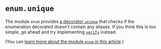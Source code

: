 # `enum.unique`

The module `enum` provides [a decorator `unique`](https://docs.python.org/3/library/enum.html#enum.unique) that checks if the enumeration decorated doesn't contain any aliases.
If you think this is too simple, go ahead and try implementing [`verify`](https://docs.python.org/3/library/enum.html#enum.verify) instead.

(You can [learn more about the module `enum` in this article](https://mathspp.com/blog/module-enum-overview#check-value-uniqueness).)
